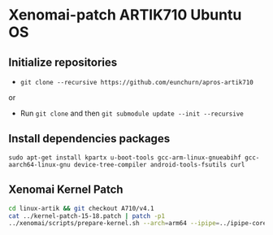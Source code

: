 # Xenomai-patch ARTIK710 Ubuntu OS

## Initialize repositories

- `git clone --recursive https://github.com/eunchurn/apros-artik710`

or

- Run `git clone` and then `git submodule update --init --recursive`

## Install dependencies packages

`sudo apt-get install kpartx u-boot-tools gcc-arm-linux-gnueabihf gcc-aarch64-linux-gnu device-tree-compiler android-tools-fsutils curl`

## Xenomai Kernel Patch

```bash
cd linux-artik && git checkout A710/v4.1
cat ../kernel-patch-15-18.patch | patch -p1
../xenomai/scripts/prepare-kernel.sh --arch=arm64 --ipipe=../ipipe-core-4.1.18-arm64-8.patch
```


